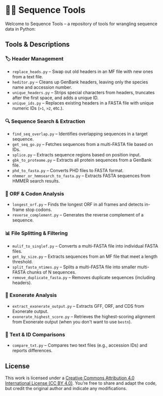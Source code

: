 # 🧬✨ **Sequence Tools**

Welcome to Sequence Tools – a repository of tools for wrangling sequence data in Python:

## Tools & Descriptions

### 🏷️ Header Management
- `replace_heads.py` – Swap out old headers in an MF file with new ones from a text file.
- `heditor.py` – Cleans up GenBank headers, leaving only the species name and accession number.
- `unique_headers.py` – Strips special characters from headers, truncates after the first space, and adds a unique ID.
- `unique_ids.py` – Replaces existing headers in a FASTA file with unique numeric IDs (`>1`, `>2`, etc.).

### 🔍 Sequence Search & Extraction
- `find_seq_overlap.py` – Identifies overlapping sequences in a target sequence.
- `get_seq_go.py` – Fetches sequences from a multi-FASTA file based on IDs.
- `splice.py` – Extracts sequence regions based on position input.
- `gbk_to_proteome.py` – Extracts all protein sequences from a GenBank file.
- `phd_to_fasta.py` – Converts PHD files to FASTA format.
- `nhmmer_or_hmmsearch_to_fasta.py` – Extracts FASTA sequences from HMMER search results.

### 🔢 ORF & Codon Analysis
-  `longest_orf.py` – Finds the longest ORF in all frames and detects in-frame stop codons.
-  `reverse_complement.py` – Generates the reverse complement of a sequence.

### 📊 File Splitting & Filtering
-  `mulif_to_singlef.py` – Converts a multi-FASTA file into individual FASTA files.
-  `get_by_size.py` – Extracts sequences from an MF file that meet a length threshold.
-  `split_fasta_ntimes.py` – Splits a multi-FASTA file into smaller multi-FASTA chunks of N sequences.
-  `remove_duplicate_fasta.py` – Removes duplicate sequences (including headers).

### 🤖 Exonerate Analysis
-  `extract_exonerate_output.py` – Extracts GFF, ORF, and CDS from Exonerate output.
-  `exonerate_highest_score.py` – Retrieves the highest-scoring alignment from Exonerate output (when you don't want to use `bestn`).

### 📜 Text & ID Comparisons
- `compare_txt.py` – Compares two text files (e.g., accession IDs) and reports differences.

## License
This work is licensed under a [Creative Commons Attribution 4.0 International License (CC BY 4.0)](https://creativecommons.org/licenses/by/4.0/). You’re free to share and adapt the code, but credit the original author and indicate any modifications. 


